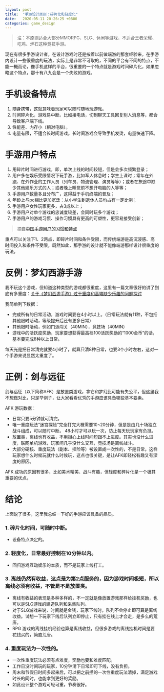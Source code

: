 ```yaml
---
layout: post
title:  "手游设计原则：碎片化和轻度化"
date:   2020-05-11 20:26:25 +0800
categories: game_design
---
```


> 注：本原则适合大部分MMORPG、SLG、休闲等游戏，不适合王者荣耀、吃鸡、炉石这种竞技手游。

现在有很多手游设计者，在设计游戏时还是按着以前做端游的那套经验来，在手游内设计一些很重度的玩法，实际上是非常不可取的，不同的平台有不同的特点，不能一概而论，像手机这样的平台，很重要的一个特点就是游戏时间碎片化，如果忽略这个特点，那十有八九会是一个失败的游戏。

# 手机设备特点
1. 随身携带，这就意味着玩家可以随时随地玩游戏。
2. 时间碎片化，游戏易中断。比如接电话，切到聊天工具回复别人消息等，都会导致客户端下线。
3. 性能差、内存小（相对电脑）。
4. 电量有限，不适合长时间游戏。长时间游戏会导致手机发烫，电量快速下降。

# 手游用户特点 
1. 用碎片时间进行游戏，即，单次上线的时间较短，但是会多次频繁登录；
2. 用户多在娱乐受限情况下玩手游，比如军人休息时；学生上课时；常年在外跑、在外作业的工作人员（列车员、物流管理、演员等等）；或者在旅途中缺少其他娱乐方式的人；或者晚上睡觉前不想开电脑的人等等；
3. 手游用户数量多且分布广，这得益于手机终端的普及；
4. 年龄上与pc相比更加宽泛：从小学生到退休人员均占有一定比例；
5. 手游用户女性玩家更多，占3成以上；
6. 手游用户对单个游戏的忠诚度较差，会同时玩多个游戏；
7. 手游用户的游戏习惯、操作习惯具有更高的可塑性，更容易接受创新；
> 摘自[中国手游用户的习惯和特点](http://gad.qq.com/question/detail/10184)

重点可以关注下1、2两点，即碎片时间和条件受限，而传统端游是高沉浸感、高时间投入和条件不受限，既然如此，那手游的设计就不能像端游那样设计很重度的玩法。

# 反例：梦幻西游手游
我不玩这个游戏，但知道这种类型的游戏都很重度，这里有一篇文章很好的讲了到底有多重度：[关于《梦幻西游手游》过于重度和高端缺少乐趣的问题探讨](http://gamethk.com/news/detail/5754/6.html)

我简单列下数据：
* 完成所有的日常活动，游戏时间要在4小时以上。（日常玩法就有11种，不包括其他限时活动，等级提升后还有更多日常）
* 其他限时活动，例如门派闯关（40MIN），竞技场（40MIN）
* 游戏中的活跃度奖励，玩家要想获得最高档100活跃奖励的“1000金币”的话，基本要完成8种以上日常。

每天光是把日常清完就要4小时了，就算只清8种日常，也要3个小时左右，这对一个手游来说显然太重度了。

# 正例：剑与远征
剑与远征（以下简称AFK）是放置类游戏，拿它和梦幻比可能有失公平，但这里我不想做对比，只是举例子，让大家看看优秀的手游应该具备哪些基本要素。

AFK 游玩数据：
* 日常只要5分钟就可清完。
* 唯一重度玩法“迷宫探险”完全打完大概需要10~20分钟，但是是由几十场独立战斗组成，可以随时中断。 48小时才可以玩一次，防止每天玩玩家有负担。
* 放置类，离线也有收益，不用担心上线时间短跟不上进度。其实也没什么进度，联网单机游戏，玩家间几乎没什么交互，竞技场是离线战斗。
* 大部分硬核、重度玩法（副本、探险等）被设置成一次性的，不是日常，这样玩家想什么时候玩就什么时候玩，这点也很关键，是让AFK即轻松有趣又有深度的原因。

AFK 成功的原因有很多，比如美术精美、战斗有趣，但轻度和碎片化是一个极其重要的优点。

# 结论
上面说了很多，这里我总结一下好的手游应该具备的品质。

### 1. 碎片化时间，可随时中断。
* 设备特点决定的。

### 2. 轻度化，日常最好控制在10分钟以内。
* 回归游戏互动娱乐的本质，而不是玩家上线打工。

### 3. 离线仍然有收益，这点是为第2点服务的，因为游戏时间极短，所以离线必须有收益，不管是不是放置类。
* 离线有收益的表现是多种多样的，不一定就是像放置游戏那样给挂机奖励，也可以是SLG游戏的建造队列和采集队列。
* 对于SLG游戏来说，时间就是金钱，玩家下线时，队列不会停止即可算是离线收益。试想一下玩家下线后队列立即停止，只有挂在线上才会走，是多么的荒唐。
* RPG 游戏的离线挂机经验也算是离线收益，但很多游戏的离线挂机时间是要花钱买的，简直荒唐。

### 4. 重度玩法为一次性的。
* 一次性重度玩法必须有点难度，奖励也要和难度匹配。
* 工作日没时间玩的玩家，10分钟清下日常即可下线，没有负担。
* 周末和节假日时间多起来后，可以把之前攒的一次性重度玩法清掉，满足游戏时长的同时，也能拿到更好的奖励。
* 如此设计整个游戏可轻可重，节奏很好。

